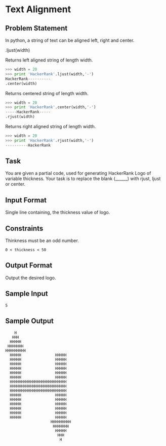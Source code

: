 # Text Alignment

## Problem Statement

In python, a string of text can be aligned left, right and center.

.ljust(width)

Returns left aligned string of length width.
```python
>>> width = 20
>>> print 'HackerRank'.ljust(width,'-')
HackerRank----------  
.center(width)
```
Returns centered string of length width.
```python
>>> width = 20
>>> print 'HackerRank'.center(width,'-')
-----HackerRank-----
.rjust(width)
```
Returns right aligned string of length width.
```python
>>> width = 20
>>> print 'HackerRank'.rjust(width,'-')
----------HackerRank
```
## Task

You are given a partial code, used for generating HackerRank Logo of variable thickness.
Your task is to replace the blank (______) with rjust, ljust or center.

## Input Format

Single line containing, the thickness value of logo.

## Constraints

Thinkness must be an odd number.
```
0 < thickness < 50
```
## Output Format

Output the desired logo.

## Sample Input
```
5
```
## Sample Output
```
    H
   HHH
  HHHHH  
 HHHHHHH
HHHHHHHHH
  HHHHH               HHHHH
  HHHHH               HHHHH
  HHHHH               HHHHH
  HHHHH               HHHHH
  HHHHH               HHHHH
  HHHHH               HHHHH
  HHHHHHHHHHHHHHHHHHHHHHHHH
  HHHHHHHHHHHHHHHHHHHHHHHHH
  HHHHHHHHHHHHHHHHHHHHHHHHH
  HHHHH               HHHHH
  HHHHH               HHHHH
  HHHHH               HHHHH
  HHHHH               HHHHH
  HHHHH               HHHHH
  HHHHH               HHHHH
                    HHHHHHHHH
                     HHHHHHH  
                      HHHHH
                       HHH
                        H
```
